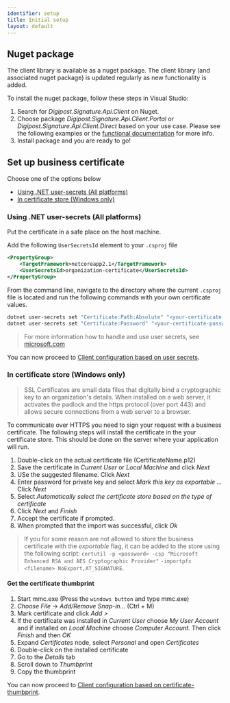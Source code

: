 ```yaml
---
identifier: setup
title: Initial setup
layout: default
---
```


## Nuget package

The client library is available as a nuget package. The client library (and associated nuget package) is updated regularly as new functionality is added.


To install the nuget package, follow these steps in Visual Studio:

1. Search for _Digipost.Signature.Api.Client_ on Nuget.
1. Choose package _Digipost.Signature.Api.Client.Portal_ or _Digipost.Signature.Api.Client.Direct_ based on your use case. Please see the following examples or the [functional documentation](http://digipost.github.io/signature-api-specification/v1.0/) for more info.
1. Install package and you are ready to go!

## Set up business certificate

Choose one of the options below
- [Using .NET user-secrets (All platforms)](#using-net-user-secrets-all-platforms)
- [In certificate store (Windows only)](#in-certificate-store-windows-only)

### Using .NET user-secrets (All platforms)

Put the certificate in a safe place on the host machine.

Add the following `UserSecretsId` element to your `.csproj` file

```xml
<PropertyGroup>
    <TargetFramework>netcoreapp2.1</TargetFramework>
    <UserSecretsId>organization-certificate</UserSecretsId>
</PropertyGroup>
```

From the command line, navigate to the directory where the current `.csproj` file is located and run the following commands with your own certificate values.

```sh
dotnet user-secrets set "Certificate:Path:Absolute" "<your-certificate.p12>"
dotnet user-secrets set "Certificate:Password" "<your-certificate-password>"
```

> For more information how to handle and use user secrets, see [microsoft.com](https://docs.microsoft.com/en-us/aspnet/core/security/app-secrets?view=aspnetcore-2.1)

You can now proceed to [Client configuration based on user secrets](#based-on-user-secrets).

### In certificate store (Windows only)

<blockquote>SSL Certificates are small data files that digitally bind a cryptographic key to an organization's details. When installed on a web server, it activates the padlock and the https protocol (over port 443) and allows secure connections from a web server to a browser.</blockquote>

To communicate over HTTPS you need to sign your request with a business certificate. The following steps will install the certificate in the your certificate store. This should be done on the server where your application will run.

1.  Double-click on the actual certificate file (CertificateName.p12)
1.  Save the certificate in _Current User_ or _Local Machine_ and click _Next_ 
1.  USe the suggested filename. Click _Next_
1.  Enter password for private key and select _Mark this key as exportable ..._ Click _Next_
1.  Select _Automatically select the certificate store based on the type of certificate_
1.  Click _Next_ and _Finish_
1.  Accept the certificate if prompted.
1.  When prompted that the import was successful, click _Ok_

> If you for some reason are not allowed to store the business certificate with the _exportable_ flag, it can be added to the store using the following script: `certutil -p <password> -csp "Microsoft Enhanced RSA and AES Cryptographic Provider"` 
`-importpfx <filename> NoExport,AT_SIGNATURE`. 


#### Get the certificate thumbprint

1. Start mmc.exe (Press the `windows button` and type mmc.exe)
1. _Choose File_ -> _Add/Remove Snap-in…_ (Ctrl + M)
1. Mark certificate and click _Add >_
1. If the certificate was installed in _Current User_ choose _My User Account_ and if installed on _Local Machine_ choose _Computer Account_. Then click _Finish_ and then _OK_
1. Expand _Certificates_ node, select _Personal_ and open _Certificates_
1. Double-click on the installed certificate
1. Go to the _Details_ tab
1. Scroll down to _Thumbprint_
1. Copy the thumbprint

You can now proceed to [Client configuration based on certificate-thumbprint](#based-on-certificate-thumbprint).